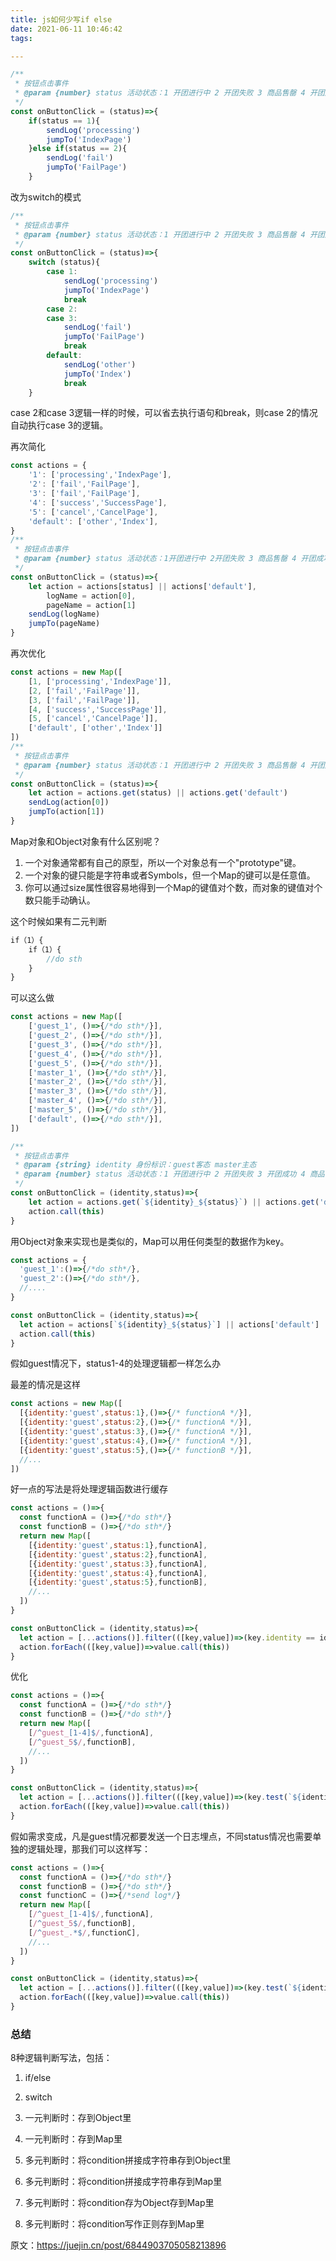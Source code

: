 ```yaml
---
title: js如何少写if else
date: 2021-06-11 10:46:42
tags:

---
```


```js
/**
 * 按钮点击事件
 * @param {number} status 活动状态：1 开团进行中 2 开团失败 3 商品售罄 4 开团成功 5 系统取消
 */
const onButtonClick = (status)=>{
    if(status == 1){
        sendLog('processing')
        jumpTo('IndexPage')
    }else if(status == 2){
        sendLog('fail')
        jumpTo('FailPage')
    }
```

改为switch的模式

```js
/**
 * 按钮点击事件
 * @param {number} status 活动状态：1 开团进行中 2 开团失败 3 商品售罄 4 开团成功 5 系统取消
 */
const onButtonClick = (status)=>{
    switch (status){
        case 1:
            sendLog('processing')
            jumpTo('IndexPage')
            break
        case 2:
        case 3:
            sendLog('fail')
            jumpTo('FailPage')
            break
        default:
            sendLog('other')
            jumpTo('Index')
            break
    }
```

case 2和case 3逻辑一样的时候，可以省去执行语句和break，则case 2的情况自动执行case 3的逻辑。

再次简化

```js
const actions = {
    '1': ['processing','IndexPage'],
    '2': ['fail','FailPage'],
    '3': ['fail','FailPage'],
    '4': ['success','SuccessPage'],
    '5': ['cancel','CancelPage'],
    'default': ['other','Index'],
}
/**
 * 按钮点击事件
 * @param {number} status 活动状态：1开团进行中 2开团失败 3 商品售罄 4 开团成功 5 系统取消
 */
const onButtonClick = (status)=>{
    let action = actions[status] || actions['default'],
        logName = action[0],
        pageName = action[1]
    sendLog(logName)
    jumpTo(pageName)
}
```

再次优化

```js
const actions = new Map([
    [1, ['processing','IndexPage']],
    [2, ['fail','FailPage']],
    [3, ['fail','FailPage']],
    [4, ['success','SuccessPage']],
    [5, ['cancel','CancelPage']],
    ['default', ['other','Index']]
])
/**
 * 按钮点击事件
 * @param {number} status 活动状态：1 开团进行中 2 开团失败 3 商品售罄 4 开团成功 5 系统取消
 */
const onButtonClick = (status)=>{
    let action = actions.get(status) || actions.get('default')
    sendLog(action[0])
    jumpTo(action[1])
}

```

Map对象和Object对象有什么区别呢？

1. 一个对象通常都有自己的原型，所以一个对象总有一个"prototype"键。
2. 一个对象的键只能是字符串或者Symbols，但一个Map的键可以是任意值。
3. 你可以通过size属性很容易地得到一个Map的键值对个数，而对象的键值对个数只能手动确认。

这个时候如果有二元判断

```js
if（1）{
    if（1）{
        //do sth
    }
}
```

可以这么做

```js
const actions = new Map([
    ['guest_1', ()=>{/*do sth*/}],
    ['guest_2', ()=>{/*do sth*/}],
    ['guest_3', ()=>{/*do sth*/}],
    ['guest_4', ()=>{/*do sth*/}],
    ['guest_5', ()=>{/*do sth*/}],
    ['master_1', ()=>{/*do sth*/}],
    ['master_2', ()=>{/*do sth*/}],
    ['master_3', ()=>{/*do sth*/}],
    ['master_4', ()=>{/*do sth*/}],
    ['master_5', ()=>{/*do sth*/}],
    ['default', ()=>{/*do sth*/}],
])

/**
 * 按钮点击事件
 * @param {string} identity 身份标识：guest客态 master主态
 * @param {number} status 活动状态：1 开团进行中 2 开团失败 3 开团成功 4 商品售罄 5 有库存未开团
 */
const onButtonClick = (identity,status)=>{
    let action = actions.get(`${identity}_${status}`) || actions.get('default')
    action.call(this)
}
```

用Object对象来实现也是类似的，Map可以用任何类型的数据作为key。

```js
const actions = {
  'guest_1':()=>{/*do sth*/},
  'guest_2':()=>{/*do sth*/},
  //....
}

const onButtonClick = (identity,status)=>{
  let action = actions[`${identity}_${status}`] || actions['default']
  action.call(this)
}
```

假如guest情况下，status1-4的处理逻辑都一样怎么办

最差的情况是这样

```js
const actions = new Map([
  [{identity:'guest',status:1},()=>{/* functionA */}],
  [{identity:'guest',status:2},()=>{/* functionA */}],
  [{identity:'guest',status:3},()=>{/* functionA */}],
  [{identity:'guest',status:4},()=>{/* functionA */}],
  [{identity:'guest',status:5},()=>{/* functionB */}],
  //...
])
```

好一点的写法是将处理逻辑函数进行缓存

```js
const actions = ()=>{
  const functionA = ()=>{/*do sth*/}
  const functionB = ()=>{/*do sth*/}
  return new Map([
    [{identity:'guest',status:1},functionA],
    [{identity:'guest',status:2},functionA],
    [{identity:'guest',status:3},functionA],
    [{identity:'guest',status:4},functionA],
    [{identity:'guest',status:5},functionB],
    //...
  ])
}

const onButtonClick = (identity,status)=>{
  let action = [...actions()].filter(([key,value])=>(key.identity == identity && key.status == status))
  action.forEach(([key,value])=>value.call(this))
}
```

优化

```js
const actions = ()=>{
  const functionA = ()=>{/*do sth*/}
  const functionB = ()=>{/*do sth*/}
  return new Map([
    [/^guest_[1-4]$/,functionA],
    [/^guest_5$/,functionB],
    //...
  ])
}

const onButtonClick = (identity,status)=>{
  let action = [...actions()].filter(([key,value])=>(key.test(`${identity}_${status}`)))
  action.forEach(([key,value])=>value.call(this))
}
```

假如需求变成，凡是guest情况都要发送一个日志埋点，不同status情况也需要单独的逻辑处理，那我们可以这样写：

```js
const actions = ()=>{
  const functionA = ()=>{/*do sth*/}
  const functionB = ()=>{/*do sth*/}
  const functionC = ()=>{/*send log*/}
  return new Map([
    [/^guest_[1-4]$/,functionA],
    [/^guest_5$/,functionB],
    [/^guest_.*$/,functionC],
    //...
  ])
}

const onButtonClick = (identity,status)=>{
  let action = [...actions()].filter(([key,value])=>(key.test(`${identity}_${status}`)))
  action.forEach(([key,value])=>value.call(this))
}
```

### 总结

8种逻辑判断写法，包括：

1. if/else

2. switch

3. 一元判断时：存到Object里

4. 一元判断时：存到Map里

5. 多元判断时：将condition拼接成字符串存到Object里

6. 多元判断时：将condition拼接成字符串存到Map里

7. 多元判断时：将condition存为Object存到Map里

8. 多元判断时：将condition写作正则存到Map里

   

原文：https://juejin.cn/post/6844903705058213896

